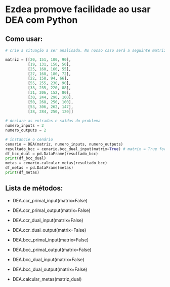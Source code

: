 # Ezdea promove facilidade ao usar DEA com Python

## Como usar:

```python
# crie a situação a ser analisada. No nosso caso será a seguinte matriz:

matriz = [[20, 151, 100, 90],
          [19, 131, 150, 50],
          [25, 160, 160, 55],
          [27, 168, 180, 72],
          [22, 158, 94, 66],
          [55, 255, 230, 90],
          [33, 235, 220, 88],
          [31, 206, 152, 80],
          [30, 244, 290, 100],
          [50, 268, 250, 100],
          [53, 306, 262, 147],
          [38, 284, 250, 120]]
          
# declare as entradas e saídas do problema
numero_inputs = 2
numero_outputs = 2

# instancie o cenário
cenario = DEA(matriz, numero_inputs, numero_outputs)
resultado_bcc = cenario.bcc_dual_input(matrix=True) # matrix = True força que o retorno seja matriz e não json
df_bcc_dual = pd.DataFrame(resultado_bcc)
print(df_bcc_dual)
metas = cenario.calcular_metas(resultado_bcc)
df_metas = pd.DataFrame(metas)
print(df_metas)

```

## Lista de métodos:

* DEA.ccr_primal_input(matrix=False)

* DEA.ccr_primal_output(matrix=False)

* DEA.ccr_dual_input(matrix=False)

* DEA.ccr_dual_output(matrix=False)

* DEA.bcc_primal_input(matrix=False)

* DEA.bcc_primal_output(matrix=False)

* DEA.bcc_dual_input(matrix=False)

* DEA.bcc_dual_output(matrix=False)

* DEA.calcular_metas(matriz_dual)
